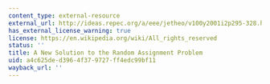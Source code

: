 ```yaml
---
content_type: external-resource
external_url: http://ideas.repec.org/a/eee/jetheo/v100y2001i2p295-328.html
has_external_license_warning: true
license: https://en.wikipedia.org/wiki/All_rights_reserved
status: ''
title: A New Solution to the Random Assignment Problem
uid: a4c625de-d396-4f37-9727-ff4edc99bf11
wayback_url: ''
---
```

